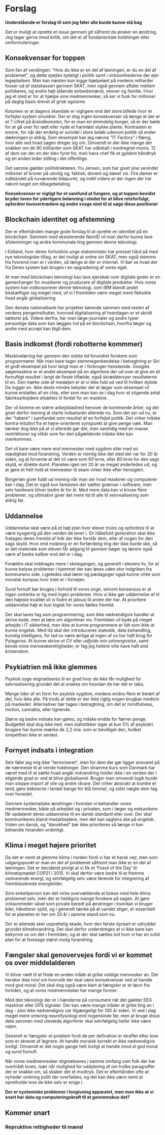 # Forslag
**Understående er forslag til som jeg føler alle burde kunne stå bag**

Det er muligt at oprette et *issue* gennem *git* såfremt du ønsker en ændring. Jeg tager gerne imod kritik, om det er af fundamentale holdninger eller omformuleringer.

## Konsekvenser for toppen
Som fan af vendingen: "Hvis du ikke er en del af løsningen, er du en del af problemet", og dette spejles tydeligt i politik samt i virksomhederne der ejer legepladsen. Man kan næsten kun kigge hjælpeløst på medens milliarder fosser ud af statskassen gennem SKAT, men også gennem aftaler mellem politikeres, og andre højt stående embedsmænd, venner og familie. Hvor jeg et sted er for at hjælpe sine medmennesker, så ser vi fusk for millioner på daglig basis drevet af grisk egoisme.

Kotumen er at dagens skandale er vigtigere end det store billede hvor et forfejlet system smuldrer. Der er dog ingen konsekvenser så længe at der er et 7 cifret på årsindkomsten, for er man en almindelig borger, så er der bøde for at gå over for rødt eller nyde et harmløst stykke plante. Kontrasten er enorm, for når der endelig er svindel i store beløb udenom politik så ender dækningen jo aldrig. Som eksempel kan jeg nævne "IT Factory" i flæng, hvor alle ved hvad sagen dreger sig om. Omvendt er der ikke mange der snakker om de 90 milliarder som SKAT har udbetalt i modregnet moms. 12 af dem var der en der blev fyret for, men hans chef fik et gyldent håndtryk og en anden leder stilling i det offentlige.

Det samme gælder politidirektøren, fru Jensen, som har givet sine veninder millioner af kroner på ulovlig og, faktisk, dovent og sløset vis. Fire damer er indblandet på nuværende tidspunkt, og indtil videre er der ingen der har nævnt noget om tilbagebetaling.

**Konsekvenser er vigtigt for et samfund at fungere, og at toppen bevidst bryder loven for yderligere belønning i stedet for at blive retsforfulgt, opfordrer lovovertrædere og andre svage sind til at søge disse positioner**

## Blockchain identitet og afstemning
Der er efterhånden mange gode forslag til at oprette en identitet på en blockchain. Sammen med eksisterende NemID vil man derfor kunne lave afstemninger og andre kommunale ting gennem denne teknologi.

I Estland, hvor deres forholdvis unge statsminister har presset hård på med nye teknologiske tiltag, er det muligt at ordne sin SKAT, men også stemme fra hvorend man er i verden, så længe at der er internet. Vi bør se hvad der fra Deres system kan bruges i en opgradering af vores eget.

At man med blockchain teknologi kan lave ejerskab over digitale goder er en gamechanger for musikerer og pruducere af digitale produkter. Hvis vores system kan indkorporerer denne teknologi, som IBM blandt andet beskæftiger sig meget med, vil vi i fremtiden være meget mere fleksible hvad angår globalisering.

Den danske nationalbank har projekter kørende sammen med resten af verdens pengeinstitutter, hvorved digitalisering af hverdagen er et skridt tætterer på. Videre derfra, har man læge-journaler og andre typer personlige data som kan lægges ind på en blockchain, hvorfra læger og andre med accept kan tilgå dem.

## Basis indkomst (fordi robotterne kommmer)
Maskinelæring har gennem den sidste tid forundret forskere som programmører. Når man bare tager stemmegenkendelse i betragtning er Siri et godt eksempel på hvor langt man er i forbruger henseende. Googles søgemaskine er et andet eksempel på en algoritme der ud over at give en et fornuftigt resultet i langt de fleste tilfælde, også skræddersyer resultaterne til en. Den mørke side af medaljen er at vi ikke fuld ud ved til hvilken dybde De logger en. Ikke desto mindre betyder det at læger som eksempel vil kunne erstattes af en chip, eller som man kan se i dag hvor et stigende antal fabriksarbejdere afsættes til fordel for en maskine.

Der vil komme en større arbejdsløshed henover de kommende årtier, og det giver derfor mening at starte indsatsnen allerede nu. Som det ser ud nu, er der "tabere" i samfundet som resultat af en forfejlet politik. Det virker måske kontra-intuitivt fra et højre-orienteret synspunkt at give penge væk. Man tænker dog ikke på at vi allerede gør det, men samtidig med en masse restriktioner og vilkår som for den pågældende måske ikke kan overkommes.

Det vil bare være mere end mennesker med sygdom eller med en stædighed mod forandring. Verden er nemlig ikke det sted det var for 20 år siden, og at forvente at det vil være som 60'erne, eller 80'erne for den sags skyld, er direkte dumt. Planeten igen om 20 år se meget anderledes ud, og at gøre et helt hold at mennesker til skam virker ikke efter hensigten.

Borgerløn giver fuldt ud mening når man ser hvad maskiner og computerer kan i dag. Det er også kun fantasien der sætter grænser i software, men selv hardware bliver bedre år for år. Med mere data kan vi knuse flere problemer, og ultimativt giver det mere tid til alle til selvrealisering som aldrig før.

## Uddannelse
Uddannelse skal være på et højt plan hvor elever trives og opfordres til at være nysgerrig på den verden de lever i. En håbefuld generation skal ikke fratages deres fremtid af folk der ikke forstår dem, eller af nogen for den sags skyld. Hvor end mobning er en forfærdelig ting der ikke burde ske, så er det materiale som eleven får adgang til gennem bøger og lærere også være af bedre kaliber end det er i dag.

Forældre skal inddrages mere i skolegangen, og generelt i elevens liv, for at kunne belyse problemer i hjemmet der kan løses uden stor indgriben fra kommunens side. Ligeledes skal lærer og pædagoger også kunne virke som moralsk kompas hvor intet er i forvejen.

Sund fornuft bør bruges i forhold til vores unge, selvom konsensus er at ingen omtanke er lig med ingen problemer. Hvis vi ikke gør uddannelse af til den højeste kvalitet vil vi fodre et jalousi til andre der har. At prioritere uddannelse højt er kun logisk for vores fælles fremtid.

Der skal laves fag som programmering, som ikke nødvendigvis handler at skrive kode, men at lære om algoritmer mv. Fremtiden vil byde på meget arbejde i IT sikkerhed, men ikke at kunne programmere er lidt som ikke at kunne engelsk. Med tid skal der introduceres statestik, data behandling, kunstig intelligens, for lad os være ærlige at ingen af os har haft brug for Pytagoras. At kunne *skrive et CV* eller *udfylde min selvangivelse*, samt kende mine menneskerettigheder, er fag jeg hellere ville have haft end *kristendom*.

## Psykiatrien må ikke glemmes
Psykisk syge stigmatiseres til en grad hvor de ikke får mulighed for selvrealisering grundet det at snakke om hvordan de har det er tabu.

Mange lider af en form for psykisk sygdom, medens endnu flere er berørt af det, hvis ikke alle. På trods af dette er der ikke rigtig nogen brugbar medicin på markedet. Alternativer bør tages i betragtning, om det er mindfulness, motion, cannabis, eller lignende.

Større og bedre indsats kan gøres, og måske endda for færrer penge. Budgettet skal dog ikke ned, men statistikker siger at kun 5% af psykiatri brugere har kunne mærke de 2,2 mia. som er bevilliget den, hvilket simpelthen ikke er seriøst.

## Fornyet indsats i integration
Selv føler jeg mig ikke "terroriseret", men for dem der gør ligger ansvaret på de nærmeste til at vende holdninger. Den stramme kurs som Danmark har været med til at sætte hvad angår indvandring holder ikke i en verden der i stigende grad er ved at blive globaliseret. Bruger man omvendt logik burde man stoppe import af olie og andre råvare. Det virker abstrakt at bombe et land, gøre beboerne i landet bange for blå himmel, og sidst nægte dem tag over hovedet.

Gennem systematiske ændringer i hvordan vi behandler vores medmennesker, både på arbejdet og i privaten, som i læger og mekanikere får opdateret deres uddannelse til en dansk standard eller over. Der skal kommunikeres bland medarbejdere, men det kan sagtens ske på engelsk. Viden om dansk, og "danskhed" bør ikke prioriteres så længe vi kan behandle hinanden ordenligt.

## Klima i meget højere prioritet
Da det er nemt at glemme klima i norden fordi vi har et harsk vejr, men som udgangspunkt er man en del af problemet såfremt man ikke er en del af løsningen. Det er decideret pinligt at vi fik et ’Fossil of the Day’ til klimatopmødet COP21 i 2015. Vi skal derfor være bedre til at fremme vedvarende energi, og selvfølgelig selv være førende for integrering af fremtidssikrede energikilder.

Som enkeltperson kan det virke overvældende at bokse med hele klima problemet selv, men der er heldigvis mange forskere på sagen. At gøre virksomheder såvel som private beredt på ændringer i hvordan vi bruger biler, håndterer spild, og i generelt tænke på at vandet stiger, er essentielt for at planeten er her om 20 år i samme stand som nu.

Der er allerede sket uoprettelig skade, hvor den første dyreart er udryddet grundet klimaforandring. Det skal derfor understreges at vi ikke bare kan bekymre os om det i fremtiden, og at der skal sættes ind hvor vi har en solid plan for at foresage størst mulig forandring.

## Fængsler skal genovervejes fordi vi er kommet os over middelalderen

Vi bliver nødt til at finde en anden måde at gribe voldige mennesker an. Der hersker ikke tvivl om hvorvidt der skal være konsekvenser ved at handle mod god moral. Det skal dog også være klart at fængsler er et lævn fra fortiden, og at vores medmennesker har mange former.

Med den teknologi der er i hænderne på consumere når det gælder EEG maskiner eller GPS signaler. Der kan være mange måder at gribe ting an i dag - som ikke nødvendigvis var tilgængeligt for 100 år siden. Vi ved i dag meget mere omkring neurofysiologi end nogensinde før, men at bruge disse data sammen med utestede algoritmer skal selvfølgelig heller ikke være vejen.

Generelt er fængsler et problem fordi de per defination er straffet efter love som er skrevet af løgnere. At handle moralsk korrekt er ikke nødvendigvis lovligt. Omvendt er det nogle gange helt lovligt at handle imod al god moral og sund fornuft.

Når vores medmennesker stigmatiseres i samme omfang som folk der har overtrådt loven, især når mulighed for uddybning af om hvilke paragraffer der er snakke om, så skaber det et modtryk. Det er efterhånden ofte at nyheder omkring politi der overfaldes, og det kan ikke være nemt at opretholde love de ikke selv er enige i.

**Der er systemiske problemer i lovgivning apparatet, men mon ikke at vi snart har data og computeringskraft til at gennemskue det?**

## Kommer snart
### Repruktive rettigheder til mænd

